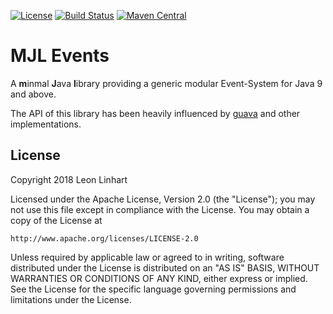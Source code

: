 [![License](https://img.shields.io/badge/license-Apache%202.0-yellowgreen.svg?style=flat-square)](https://github.com/TheMrMilchmann/MJLEvents/blob/master/LICENSE)
[![Build Status](https://img.shields.io/travis/TheMrMilchmann/MJLEvents.svg?style=flat-square)](https://travis-ci.org/TheMrMilchmann/MJLEvents)
[![Maven Central](https://img.shields.io/maven-central/v/com.github.themrmilchmann.gw2api/gw2api.svg?style=flat-square&label=maven%20central)](https://maven-badges.herokuapp.com/maven-central/com.github.themrmilchmann.gw2api/gw2api)


MJL Events
==========

A **m**inmal **J**ava **l**ibrary providing a generic modular Event-System for Java 9 and above.


The API of this library has been heavily influenced by [guava](https://github.com/google/guava) and other
implementations.


## License

Copyright 2018 Leon Linhart

Licensed under the Apache License, Version 2.0 (the "License");
you may not use this file except in compliance with the License.
You may obtain a copy of the License at

    http://www.apache.org/licenses/LICENSE-2.0

Unless required by applicable law or agreed to in writing, software
distributed under the License is distributed on an "AS IS" BASIS,
WITHOUT WARRANTIES OR CONDITIONS OF ANY KIND, either express or implied.
See the License for the specific language governing permissions and
limitations under the License.